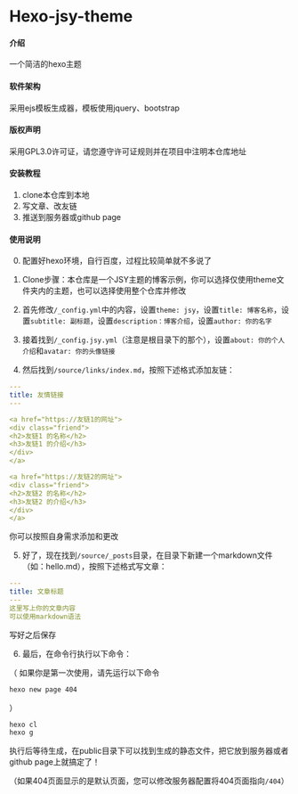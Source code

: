 # Hexo-jsy-theme

#### 介绍

一个简洁的hexo主题

#### 软件架构

采用ejs模板生成器，模板使用jquery、bootstrap


#### 版权声明

采用GPL3.0许可证，请您遵守许可证规则并在项目中注明本仓库地址

#### 安装教程

1.  clone本仓库到本地
2.  写文章、改友链
3.  推送到服务器或github page

#### 使用说明

0. 配置好hexo环境，自行百度，过程比较简单就不多说了

1.  Clone步骤：本仓库是一个JSY主题的博客示例，你可以选择仅使用theme文件夹内的主题，也可以选择使用整个仓库并修改
2.  首先修改`/_config.yml`中的内容，设置`theme: jsy`，设置`title: 博客名称`，设置`subtitle: 副标题`，设置`description：博客介绍`，设置`author: 你的名字`
3. 接着找到`/_config.jsy.yml`（注意是根目录下的那个），设置`about: 你的个人介绍`和`avatar: 你的头像链接`
4. 然后找到`/source/links/index.md`，按照下述格式添加友链：

```yml
---
title: 友情链接
---

<a href="https://友链1的网址">
<div class="friend">
<h2>友链1 的名称</h2>
<h3>友链1 的介绍</h3>
</div>
</a>

<a href="https://友链2的网址">
<div class="friend">
<h2>友链2 的名称</h2>
<h3>友链2 的介绍</h3>
</div>
</a>
```

你可以按照自身需求添加和更改

5. 好了，现在找到`/source/_posts`目录，在目录下新建一个markdown文件（如：hello.md），按照下述格式写文章：

```yml
---
title: 文章标题
---
这里写上你的文章内容
可以使用markdown语法
```

写好之后保存

6. 最后，在命令行执行以下命令：

（
如果你是第一次使用，请先运行以下命令
```sh
hexo new page 404
```
）

```sh
hexo cl
hexo g
```

执行后等待生成，在public目录下可以找到生成的静态文件，把它放到服务器或者github page上就搞定了！

（如果404页面显示的是默认页面，您可以修改服务器配置将404页面指向`/404`）